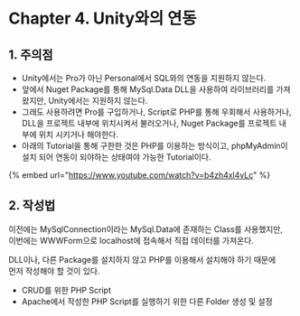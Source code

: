 # Chapter 4. Unity와의 연동

## 1. 주의점

* Unity에서는 Pro가 아닌 Personal에서 SQL와의 연동을 지원하지 않는다.
* 앞에서 Nuget Package를 통해 MySql.Data DLL을 사용하여 라이브러리를 가져왔지만, Unity에서는 지원하지 않는다.
* 그래도 사용하려면 Pro를 구입하거나, Script로 PHP를 통해 우회해서 사용하거나,  DLL을 프로젝트 내부에 위치시켜서 불러오거나, Nuget Package를 프로젝트 내부에 위치 시키거나 해야한다.
* 아래의 Tutorial을 통해 구한한 것은 PHP를 이용하는 방식이고, phpMyAdmin이 설치 되어 연동이  되야하는 상태여야 가능한 Tutorial이다.

{% embed url="https://www.youtube.com/watch?v=b4zh4xl4vLc" %}



## 2. 작성법

이전에는 MySqlConnection이라는 MySql.Data에 존재하는 Class를 사용했지만,  
이번에는 WWWForm으로 localhost에 접속해서 직접 데이터를 가져온다.

DLL이나, 다른 Package를 설치하지 않고 PHP를 이용해서 설치해야 하기 때문에   
먼저 작성해야 할 것이 있다.

* CRUD를 위한 PHP Script
* Apache에서 작성한 PHP Script를 실행하기 위한 다른 Folder 생성 및 설정



